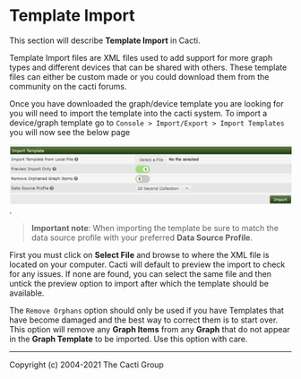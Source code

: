 # Template Import

This section will describe **Template Import** in Cacti.

Template Import files are XML files used to add support for more graph types and
different devices that can be shared with others. These template files can
either be custom made or you could download them from the community on the cacti
forums.

Once you have downloaded the graph/device template you are looking for you will
need to import the template into the cacti system. To import a device/graph
template go to `Console > Import/Export > Import Templates` you will now see the below page

![Import Template](images/import-template.png).

> **Important note**: When importing the template be sure to match the data source
> profile with your preferred **Data Source Profile**.

First you must click on **Select File** and browse to where the XML file is
located on your computer.  Cacti will default to preview the import to check for
any issues. If none are found, you can select the same file and then untick the
preview option to import after which the template should be available.

The `Remove Orphans` option should only be used if you have Templates that have become
damaged and the best way to correct them is to start over.  This option will
remove any **Graph Items** from any **Graph** that do not appear in the **Graph Template**
to be imported.  Use this option with care.

---
Copyright (c) 2004-2021 The Cacti Group
